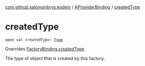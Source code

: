 [com.github.salomonbrys.kodein](../index.md) / [AProviderBinding](index.md) / [createdType](.)

# createdType

`open val createdType: `[`Type`](http://docs.oracle.com/javase/6/docs/api/java/lang/reflect/Type.html)

Overrides [FactoryBinding.createdType](../-factory-binding/created-type.md)

The type of object that is created by this factory.

